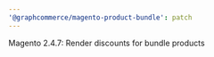 ```yaml
---
'@graphcommerce/magento-product-bundle': patch
---
```


Magento 2.4.7: Render discounts for bundle products
